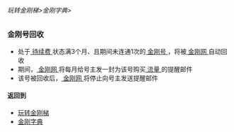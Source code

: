 ###### 玩转金刚梯>金刚字典>

### 金刚号回收
- 处于[ 待续费 ](https://a2zitpro.github.io/web/kkdatatrafficexpiredidentify)状态满3个月、且期间未连通1次的[ 金刚号 ](https://a2zitpro.github.io/web/kkid)，将被[ 金刚网 ](https://a2zitpro.github.io/web/kksitecn)自动回收
- 期间，[ 金刚网 ](https://a2zitpro.github.io/web/kksitecn)将每月给号主发一封为该号购买[ 流量 ](https://a2zitpro.github.io/web/kkdatatraffic)的提醒邮件
- 该号被回收后，[ 金刚网 ](https://a2zitpro.github.io/web/kksitecn)将停止向号主发送提醒邮件

#### 返回到
- [玩转金刚梯](https://github.com/a2zitpro/web/blob/master/LadderFree/A.md)
- [金刚字典](https://github.com/a2zitpro/web/blob/master/LadderFree/kkDictionary/KKDictionary.md)


